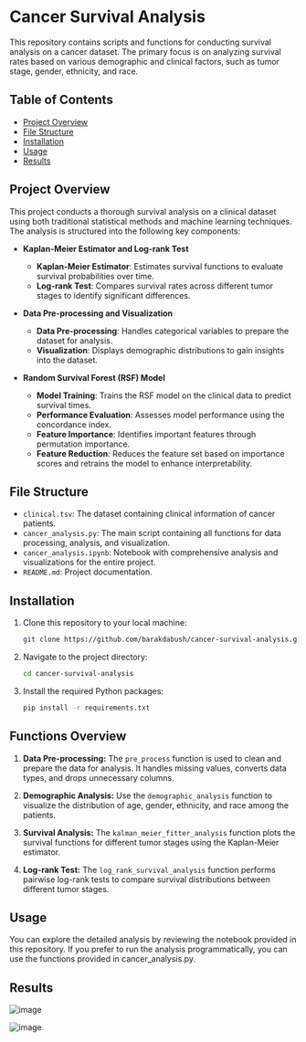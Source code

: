 # Cancer Survival Analysis

This repository contains scripts and functions for conducting survival analysis on a cancer dataset. The primary focus is on analyzing survival rates based on various demographic and clinical factors, such as tumor stage, gender, ethnicity, and race.

## Table of Contents

- [Project Overview](#project-overview)
- [File Structure](#file-structure)
- [Installation](#installation)
- [Usage](#usage)
- [Results](#results)


## Project Overview

This project conducts a thorough survival analysis on a clinical dataset using both traditional statistical methods and machine learning techniques. The analysis is structured into the following key components:

- **Kaplan-Meier Estimator and Log-rank Test**
  - **Kaplan-Meier Estimator**: Estimates survival functions to evaluate survival probabilities over time.
  - **Log-rank Test**: Compares survival rates across different tumor stages to identify significant differences.

- **Data Pre-processing and Visualization**
  - **Data Pre-processing**: Handles categorical variables to prepare the dataset for analysis.
  - **Visualization**: Displays demographic distributions to gain insights into the dataset.

- **Random Survival Forest (RSF) Model**
  - **Model Training**: Trains the RSF model on the clinical data to predict survival times.
  - **Performance Evaluation**: Assesses model performance using the concordance index.
  - **Feature Importance**: Identifies important features through permutation importance.
  - **Feature Reduction**: Reduces the feature set based on importance scores and retrains the model to enhance interpretability.


## File Structure

- `clinical.tsv`: The dataset containing clinical information of cancer patients.
- `cancer_analysis.py`: The main script containing all functions for data processing, analysis, and visualization.
- `cancer_analysis.ipynb`: Notebook with comprehensive analysis and visualizations for the entire project.
- `README.md`: Project documentation.

## Installation

1. Clone this repository to your local machine:
    ```bash
    git clone https://github.com/barakdabush/cancer-survival-analysis.git
    ```

2. Navigate to the project directory:
    ```bash
    cd cancer-survival-analysis
    ```

3. Install the required Python packages:
    ```bash
    pip install -r requirements.txt
    ```

## Functions Overview

1. **Data Pre-processing:**
   The `pre_process` function is used to clean and prepare the data for analysis. It handles missing values, converts data types, and drops unnecessary columns.

2. **Demographic Analysis:**
   Use the `demographic_analysis` function to visualize the distribution of age, gender, ethnicity, and race among the patients.

3. **Survival Analysis:**
   The `kalman_meier_fitter_analysis` function plots the survival functions for different tumor stages using the Kaplan-Meier estimator.

4. **Log-rank Test:**
   The `log_rank_survival_analysis` function performs pairwise log-rank tests to compare survival distributions between different tumor stages.
   
## Usage
You can explore the detailed analysis by reviewing the notebook provided in this repository. 
If you prefer to run the analysis programmatically, you can use the functions provided in cancer_analysis.py.

## Results

![image](https://github.com/user-attachments/assets/2c98b259-f6cd-49f0-a510-831601987a03)

![image](https://github.com/user-attachments/assets/5b6c8d24-3e49-4435-9ae7-7b1e76d3070e)


